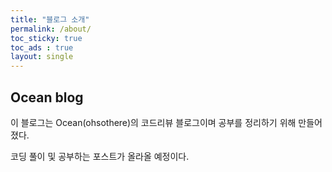 ```yaml
---
title: "블로그 소개"
permalink: /about/
toc_sticky: true
toc_ads : true
layout: single
---
```


## Ocean blog

이 블로그는 Ocean(ohsothere)의 코드리뷰 블로그이며 공부를 정리하기 위해 만들어졌다.

코딩 풀이 및 공부하는 포스트가 올라올 예정이다.
